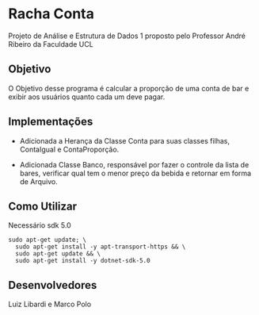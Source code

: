 # Racha Conta

Projeto de Análise e Estrutura de Dados 1 proposto pelo Professor André Ribeiro da Faculdade UCL

## Objetivo

O Objetivo desse programa é calcular a proporção de uma conta de bar e exibir aos usuários quanto cada um deve pagar.

## Implementações

- Adicionada a Herança da Classe Conta para suas classes filhas, ContaIgual e ContaProporção.

- Adicionada Classe Banco, responsável por fazer o controle da lista de bares, verificar qual tem o menor preço da bebida e retornar em forma de Arquivo.

## Como Utilizar

Necessário sdk 5.0


```
sudo apt-get update; \
  sudo apt-get install -y apt-transport-https && \
  sudo apt-get update && \
  sudo apt-get install -y dotnet-sdk-5.0
```


## Desenvolvedores

Luiz Libardi e Marco Polo
